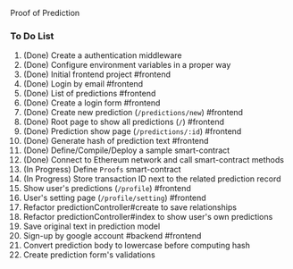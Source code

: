 Proof of Prediction

### To Do List
1. (Done) Create a authentication middleware
1. (Done) Configure environment variables in a proper way
1. (Done) Initial frontend project #frontend
1. (Done) Login by email #frontend
1. (Done) List of predictions #frontend
1. (Done) Create a login form #frontend
1. (Done) Create new prediction (`/predictions/new`) #frontend
1. (Done) Root page to show all predictions (`/`) #frontend
1. (Done) Prediction show page (`/predictions/:id`) #frontend
1. (Done) Generate hash of prediction text #frontend
1. (Done) Define/Compile/Deploy a sample smart-contract
1. (Done) Connect to Ethereum network and call smart-contract methods
1. (In Progress) Define `Proofs` smart-contract
1. (In Progress) Store transaction ID next to the related prediction record
1. Show user's predictions (`/profile`) #frontend
1. User's setting page (`/profile/setting`) #frontend
1. Refactor predictionController#create to save relationships
1. Refactor predictionController#index to show user's own predictions
1. Save original text in prediction model
1. Sign-up by google account #backend #frontend
1. Convert prediction body to lowercase before computing hash
1. Create prediction form's validations
